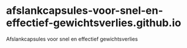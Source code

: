 # afslankcapsules-voor-snel-en-effectief-gewichtsverlies.github.io
Afslankcapsules voor snel en effectief gewichtsverlies
